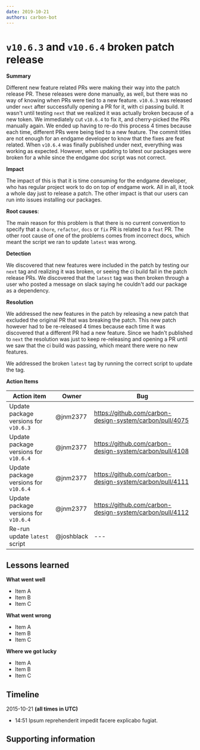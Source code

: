```yaml
---
date: 2019-10-21
authors: carbon-bot
---
```


# `v10.6.3` and `v10.6.4` broken patch release

**Summary**

Different new feature related PRs were making their way into the patch release
PR. These releases were done manually, as well, but there was no way of knowing
when PRs were tied to a new feature. `v10.6.3` was released under `next` after
successfully opening a PR for it, with ci passing build. It wasn't until testing
`next` that we realized it was actually broken because of a new token. We
immediately cut `v10.6.4` to fix it, and cherry-picked the PRs manually again.
We ended up having to re-do this process 4 times because each time, different
PRs were being tied to a new feature. The commit titles are not enough for an
endgame developer to know that the fixes are feat related. When `v10.6.4` was
finally published under next, everything was working as expected. However, when
updating to latest our packages were broken for a while since the endgame doc
script was not correct.

**Impact**

The impact of this is that it is time consuming for the endgame developer, who
has regular project work to do on top of endgame work. All in all, it took a
whole day just to release a patch. The other impact is that our users can run
into issues installing our packages.

**Root causes**:

The main reason for this problem is that there is no current convention to
specify that a `chore`, `refactor`, `docs` or `fix` PR is related to a `feat`
PR. The other root cause of one of the problems comes from incorrect docs, which
meant the script we ran to update `latest` was wrong.

**Detection**

We discovered that new features were included in the patch by testing our `next`
tag and realizing it was broken, or seeing the ci build fail in the patch
release PRs. We discovered that the `latest` tag was then broken through a user
who posted a message on slack saying he couldn't add our package as a
dependency.

**Resolution**

We addressed the new features in the patch by releasing a new patch that
excluded the original PR that was breaking the patch. This new patch however had
to be re-released 4 times because each time it was discovered that a different
PR had a new feature. Since we hadn't published to `next` the resolution was
just to keep re-releasing and opening a PR until we saw that the ci build was
passing, which meant there were no new features.

We addressed the broken `latest` tag by running the correct script to update the
tag.

**Action Items**

| Action item                           | Owner      | Bug                                                      |
| ------------------------------------- | ---------- | -------------------------------------------------------- |
| Update package versions for `v10.6.3` | @jnm2377   | https://github.com/carbon-design-system/carbon/pull/4075 |
| Update package versions for `v10.6.4` | @jnm2377   | https://github.com/carbon-design-system/carbon/pull/4108 |
| Update package versions for `v10.6.4` | @jnm2377   | https://github.com/carbon-design-system/carbon/pull/4111 |
| Update package versions for `v10.6.4` | @jnm2377   | https://github.com/carbon-design-system/carbon/pull/4112 |
| Re-run update `latest` script         | @joshblack | ---                                                      |

## Lessons learned

**What went well**

- Item A
- Item B
- Item C

**What went wrong**

- Item A
- Item B
- Item C

**Where we got lucky**

- Item A
- Item B
- Item C

## Timeline

2015-10-21 **(all times in UTC)**

- 14:51 Ipsum reprehenderit impedit facere explicabo fugiat.

## Supporting information

<!-- Any additional information that you might reference earlier on in the
postmortem -->
